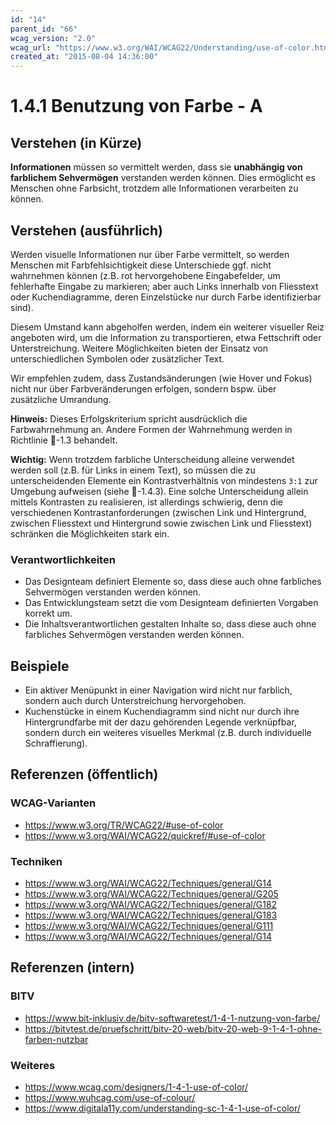 ```yaml
---
id: "14"
parent_id: "66"
wcag_version: "2.0"
wcag_url: "https://www.w3.org/WAI/WCAG22/Understanding/use-of-color.html"
created_at: "2015-08-04 14:36:00"
---
```


# 1.4.1 Benutzung von Farbe - A

## Verstehen (in Kürze)

**Informationen** müssen so vermittelt werden, dass sie **unabhängig von farblichem Sehvermögen** verstanden werden können. Dies ermöglicht es Menschen ohne Farbsicht, trotzdem alle Informationen verarbeiten zu können.

## Verstehen (ausführlich)

Werden visuelle Informationen nur über Farbe vermittelt, so werden Menschen mit Farbfehlsichtigkeit diese Unterschiede ggf. nicht wahrnehmen können (z.B. rot hervorgehobene Eingabefelder, um fehlerhafte Eingabe zu markieren; aber auch Links innerhalb von Fliesstext oder Kuchendiagramme, deren Einzelstücke nur durch Farbe identifizierbar sind).

Diesem Umstand kann abgeholfen werden, indem ein weiterer visueller Reiz angeboten wird, um die Information zu transportieren, etwa Fettschrift oder Unterstreichung. Weitere Möglichkeiten bieten der Einsatz von unterschiedlichen Symbolen oder zusätzlicher Text.

Wir empfehlen zudem, dass Zustandsänderungen (wie Hover und Fokus) nicht nur über Farbveränderungen erfolgen, sondern bspw. über zusätzliche Umrandung.

**Hinweis:** Dieses Erfolgskriterium spricht ausdrücklich die Farbwahrnehmung an. Andere Formen der Wahrnehmung werden in Richtlinie 📜-1.3 behandelt.

**Wichtig:** Wenn trotzdem farbliche Unterscheidung alleine verwendet werden soll (z.B. für Links in einem Text), so müssen die zu unterscheidenden Elemente ein Kontrastverhältnis von mindestens `3:1` zur Umgebung aufweisen (siehe 📜-1.4.3). Eine solche Unterscheidung allein mittels Kontrasten zu realisieren, ist allerdings schwierig, denn die verschiedenen Kontrastanforderungen (zwischen Link und Hintergrund, zwischen Fliesstext und Hintergrund sowie zwischen Link und Fliesstext) schränken die Möglichkeiten stark ein.

### Verantwortlichkeiten

- Das Designteam definiert Elemente so, dass diese auch ohne farbliches Sehvermögen verstanden werden können.
- Das Entwicklungsteam setzt die vom Designteam definierten Vorgaben korrekt um.
- Die Inhaltsverantwortlichen gestalten Inhalte so, dass diese auch ohne farbliches Sehvermögen verstanden werden können.

## Beispiele

- Ein aktiver Menüpunkt in einer Navigation wird nicht nur farblich, sondern auch durch Unterstreichung hervorgehoben.
- Kuchenstücke in einem Kuchendiagramm sind nicht nur durch ihre Hintergrundfarbe mit der dazu gehörenden Legende verknüpfbar, sondern durch ein weiteres visuelles Merkmal (z.B. durch individuelle Schraffierung).

## Referenzen (öffentlich)

### WCAG-Varianten
- <https://www.w3.org/TR/WCAG22/#use-of-color>
- <https://www.w3.org/WAI/WCAG22/quickref/#use-of-color>

### Techniken
- <https://www.w3.org/WAI/WCAG22/Techniques/general/G14>
- <https://www.w3.org/WAI/WCAG22/Techniques/general/G205>
- <https://www.w3.org/WAI/WCAG22/Techniques/general/G182>
- <https://www.w3.org/WAI/WCAG22/Techniques/general/G183>
- <https://www.w3.org/WAI/WCAG22/Techniques/general/G111>
- <https://www.w3.org/WAI/WCAG22/Techniques/general/G14>

## Referenzen (intern)

### BITV
- <https://www.bit-inklusiv.de/bitv-softwaretest/1-4-1-nutzung-von-farbe/>
- <https://bitvtest.de/pruefschritt/bitv-20-web/bitv-20-web-9-1-4-1-ohne-farben-nutzbar>

### Weiteres
- <https://www.wcag.com/designers/1-4-1-use-of-color/>
- <https://www.wuhcag.com/use-of-colour/>
- <https://www.digitala11y.com/understanding-sc-1-4-1-use-of-color/>